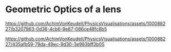 # Geometric Optics of a lens



https://github.com/AchimVonKeudell/PhysicsVisualisations/assets/100088227/b3207963-0d36-4cb6-9e87-086ce48fc8b5



https://github.com/AchimVonKeudell/PhysicsVisualisations/assets/100088227/435afb59-79da-49ec-9d30-3e983bff3b05


